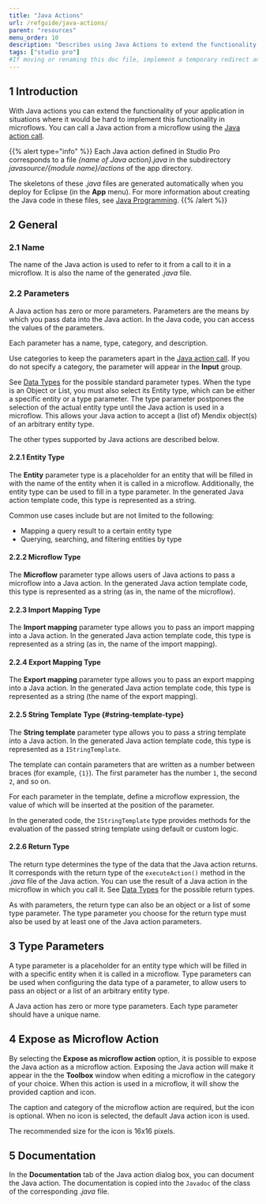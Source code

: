 ```yaml
---
title: "Java Actions"
url: /refguide/java-actions/
parent: "resources"
menu_order: 10
description: "Describes using Java Actions to extend the functionality of your Mendix app."
tags: ["studio pro"]
#If moving or renaming this doc file, implement a temporary redirect and let the respective team know they should update the URL in the product. See Mapping to Products for more details.
---
```


## 1 Introduction

With Java actions you can extend the functionality of your application in situations where it would be hard to implement this functionality in microflows. You can call a Java action from a microflow using the [Java action call](/refguide/java-action-call/).

{{% alert type="info" %}}
Each Java action defined in Studio Pro corresponds to a file *{name of Java action}.java* in the subdirectory *javasource/{module name}/actions* of the app directory.

The skeletons of these *.java* files are generated automatically when you deploy for Eclipse (in the **App** menu). For more information about creating the Java code in these files, see [Java Programming](/refguide/java-programming/).
{{% /alert %}}

## 2 General

### 2.1 Name

The name of the Java action is used to refer to it from a call to it in a microflow. It is also the name of the generated *.java* file.

### 2.2 Parameters

A Java action has zero or more parameters. Parameters are the means by which you pass data into the Java action. In the Java code, you can access the values of the parameters.

Each parameter has a name, type, category, and description. 

Use categories to keep the parameters apart in the [Java action call](/refguide/java-action-call/). If you do not specify a category, the parameter will appear in the **Input** group.

See [Data Types](/refguide/data-types/) for the possible standard parameter types. When the type is an Object or List, you must also select its Entity type, which can be either a specific entity or a type parameter. The type parameter postpones the selection of the actual entity type until the Java action is used in a microflow. This allows your Java action to accept a (list of) Mendix object(s) of an arbitrary entity type.

The other types supported by Java actions are described below.

#### 2.2.1 Entity Type

The **Entity** parameter type is a placeholder for an entity that will be filled in with the name of the entity when it is called in a microflow. Additionally, the entity type can be used to fill in a type parameter. In the generated Java action template code, this type is represented as a string.

Common use cases include but are not limited to the following:

* Mapping a query result to a certain entity type
* Querying, searching, and filtering entities by type

#### 2.2.2 Microflow Type

The **Microflow** parameter type allows users of Java actions to pass a microflow into a Java action. In the generated Java action template code, this type is represented as a string (as in, the name of the microflow).

#### 2.2.3 Import Mapping Type

The **Import mapping** parameter type allows you to pass an import mapping into a Java action. In the generated Java action template code, this type is represented as a string (as in, the name of the import mapping).

#### 2.2.4 Export Mapping Type

The **Export mapping** parameter type allows you to pass an export mapping into a Java action. In the generated Java action template code, this type is represented as a string (the name of the export mapping).

#### 2.2.5 String Template Type {#string-template-type}

The **String template** parameter type allows you to pass a string template into a Java action. In the generated Java action template code, this type is represented as a `IStringTemplate`.

The template can contain parameters that are written as a number between braces (for example, `{1}`). The first parameter has the number `1`, the second `2`, and so on.

For each parameter in the template, define a microflow expression, the value of which will be inserted at the position of the parameter. 

In the generated code, the `IStringTemplate` type provides methods for the evaluation of the passed string template using default or custom logic. 

#### 2.2.6 Return Type

The return type determines the type of the data that the Java action returns. It corresponds with the return type of the `executeAction()` method in the *.java* file of the Java action. You can use the result of a Java action in the microflow in which you call it. See [Data Types](/refguide/data-types/) for the possible return types.

As with parameters, the return type can also be an object or a list of some type parameter. The type parameter you choose for the return type must also be used by at least one of the Java action parameters.

## 3 Type Parameters

A type parameter is a placeholder for an entity type which will be filled in with a specific entity when it is called in a microflow. Type parameters can be used when configuring the data type of a parameter, to allow users to pass an object or a list of an arbitrary entity type.

A Java action has zero or more type parameters. Each type parameter should have a unique name.

## 4 Expose as Microflow Action

By selecting the **Expose as microflow action** option, it is possible to expose the Java action as a microflow action. Exposing the Java action will make it appear in the the **Toolbox** window when editing a microflow in the category of your choice. When this action is used in a microflow, it will show the provided caption and icon.

The caption and category of the microflow action are required, but the icon is optional. When no icon is selected, the default Java action icon is used.

The recommended size for the icon is 16x16 pixels.

## 5 Documentation

In the **Documentation** tab of the Java action dialog box, you can document the Java action. The documentation is copied into the `Javadoc` of the class of the corresponding *.java* file.
